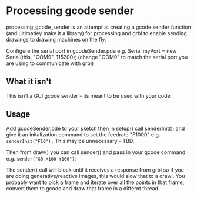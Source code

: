 # Processing gcode sender
 
processing_gcode_sender is an attempt at creating a gcode sender function (and ultimatley make it a library) for processing and grbl to enable sending drawings to drawing machines on the fly.

Configure the serial port in gcodeSender.pde e.g. Serial myPort = new Serial(this, "COM9", 115200); (change "COM9" to match the serial port you are using to communicate with grbl)

## What it isn't

This isn't a GUI gcode sender - its meant to be used with your code.

## Usage

Add gcodeSender.pde to your sketch then in setup() call senderInit(); and give it an initalization command to set the feedrate "F1000" e.g. `senderInit("F10");` This may be unnecessary - TBD.

Then from draw() you can call sender() and pass in your gcode command e.g. `sender("G0 X100 Y100");`

The sender() call will block until it receives a response from grbl so if you are doing generative/reactive images, this would slow that to a crawl. You probably want to pick a frame and iterate over all the points in that frame, convert them to gcode and draw that frame in a differnt thread. 
